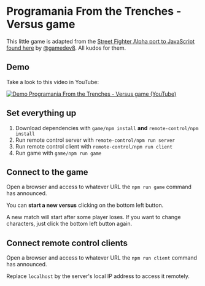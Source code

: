 # Programania From the Trenches - Versus game

This little game is adapted from the [Street Fighter Alpha port to JavaScript found here](https://github.com/gamedev8/js-sfa) by [@gamedev8](https://github.com/gamedev8). All kudos for them.

## Demo

Take a look to this video in YouTube:

[![Demo Programania From the Trenches - Versus game (YouTube)](https://img.youtube.com/vi/Aj5k-rMuDtU/0.jpg)](https://www.youtube.com/watch?v=Aj5k-rMuDtU)

## Set everything up

1. Download dependencies with ```game/npm install``` **and** ```remote-control/npm install```
1. Run remote control server with ```remote-control/npm run server```
1. Run remote control client with ```remote-control/npm run client```
1. Run game with ```game/npm run game```

## Connect to the game

Open a browser and access to whatever URL the ```npm run game``` command has announced.

You can **start a new versus** clicking on the bottom left button.

A new match will start after some player loses. If you want to change characters, just click the bottom left button again.

## Connect remote control clients

Open a browser and access to whatever URL the ```npm run client``` command has announced.

Replace ```localhost``` by the server's local IP address to access it remotely.
